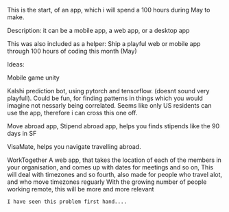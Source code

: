 This is the start, of an app, which i will spend a 100 hours during May to make.

Description: it can be a mobile app, a web app, or a desktop app

This was also included as a helper: Ship a playful web or mobile app through 100 hours of coding this month (May)

Ideas:

Mobile game unity

Kalshi prediction bot, using pytorch and tensorflow. (doesnt sound very playfull).
    Could be fun, for finding patterns in things which you would imagine not nessarly being correlated.
    Seems like only US residents can use the app, therefore i can cross this one off.
    
Move abroad app,
    Stipend abroad app, helps you finds stipends like the 90 days in SF

VisaMate, helps you navigate travelling abroad.

WorkTogether
    A web app, that takes the location of each of the members in your organisation, and comes up with dates for meetings and so on, 
    This will deal with timezones and so fourth, also made for people who travel alot, and who move timezones reguarly
    With the growing number of people working remote, this will be more and more relevant

    I have seen this problem first hand....
